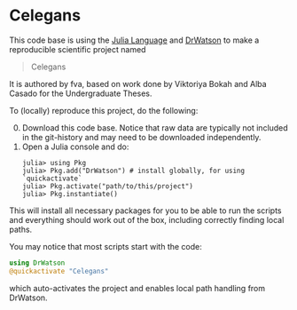# Celegans

This code base is using the [Julia Language](https://julialang.org/) and
[DrWatson](https://juliadynamics.github.io/DrWatson.jl/stable/)
to make a reproducible scientific project named

> Celegans

It is authored by fva, based on work done by Viktoriya Bokah and Alba Casado for the Undergraduate Theses.

To (locally) reproduce this project, do the following:

0. Download this code base. Notice that raw data are typically not included in the
   git-history and may need to be downloaded independently.
1. Open a Julia console and do:
   ```
   julia> using Pkg
   julia> Pkg.add("DrWatson") # install globally, for using `quickactivate`
   julia> Pkg.activate("path/to/this/project")
   julia> Pkg.instantiate()
   ```

This will install all necessary packages for you to be able to run the scripts and everything should work out of the box, including correctly finding local paths.

You may notice that most scripts start with the code:
```julia
using DrWatson
@quickactivate "Celegans"
```
which auto-activates the project and enables local path handling from DrWatson.
